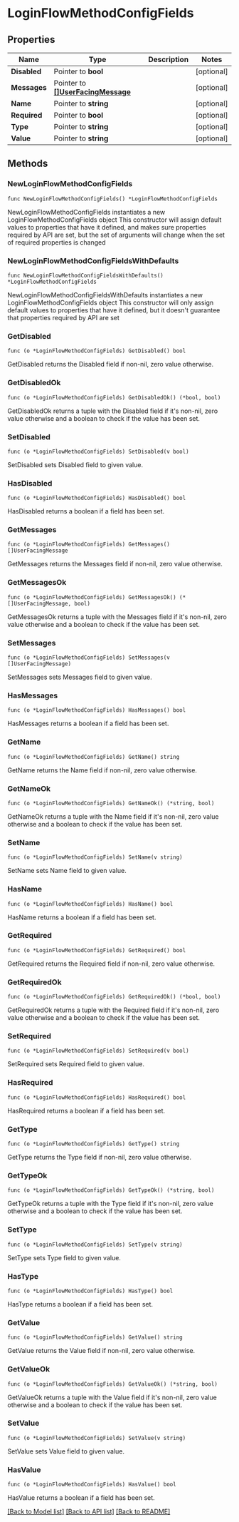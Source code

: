 # LoginFlowMethodConfigFields

## Properties

Name | Type | Description | Notes
------------ | ------------- | ------------- | -------------
**Disabled** | Pointer to **bool** |  | [optional] 
**Messages** | Pointer to [**[]UserFacingMessage**](UserFacingMessage.md) |  | [optional] 
**Name** | Pointer to **string** |  | [optional] 
**Required** | Pointer to **bool** |  | [optional] 
**Type** | Pointer to **string** |  | [optional] 
**Value** | Pointer to **string** |  | [optional] 

## Methods

### NewLoginFlowMethodConfigFields

`func NewLoginFlowMethodConfigFields() *LoginFlowMethodConfigFields`

NewLoginFlowMethodConfigFields instantiates a new LoginFlowMethodConfigFields object
This constructor will assign default values to properties that have it defined,
and makes sure properties required by API are set, but the set of arguments
will change when the set of required properties is changed

### NewLoginFlowMethodConfigFieldsWithDefaults

`func NewLoginFlowMethodConfigFieldsWithDefaults() *LoginFlowMethodConfigFields`

NewLoginFlowMethodConfigFieldsWithDefaults instantiates a new LoginFlowMethodConfigFields object
This constructor will only assign default values to properties that have it defined,
but it doesn't guarantee that properties required by API are set

### GetDisabled

`func (o *LoginFlowMethodConfigFields) GetDisabled() bool`

GetDisabled returns the Disabled field if non-nil, zero value otherwise.

### GetDisabledOk

`func (o *LoginFlowMethodConfigFields) GetDisabledOk() (*bool, bool)`

GetDisabledOk returns a tuple with the Disabled field if it's non-nil, zero value otherwise
and a boolean to check if the value has been set.

### SetDisabled

`func (o *LoginFlowMethodConfigFields) SetDisabled(v bool)`

SetDisabled sets Disabled field to given value.

### HasDisabled

`func (o *LoginFlowMethodConfigFields) HasDisabled() bool`

HasDisabled returns a boolean if a field has been set.

### GetMessages

`func (o *LoginFlowMethodConfigFields) GetMessages() []UserFacingMessage`

GetMessages returns the Messages field if non-nil, zero value otherwise.

### GetMessagesOk

`func (o *LoginFlowMethodConfigFields) GetMessagesOk() (*[]UserFacingMessage, bool)`

GetMessagesOk returns a tuple with the Messages field if it's non-nil, zero value otherwise
and a boolean to check if the value has been set.

### SetMessages

`func (o *LoginFlowMethodConfigFields) SetMessages(v []UserFacingMessage)`

SetMessages sets Messages field to given value.

### HasMessages

`func (o *LoginFlowMethodConfigFields) HasMessages() bool`

HasMessages returns a boolean if a field has been set.

### GetName

`func (o *LoginFlowMethodConfigFields) GetName() string`

GetName returns the Name field if non-nil, zero value otherwise.

### GetNameOk

`func (o *LoginFlowMethodConfigFields) GetNameOk() (*string, bool)`

GetNameOk returns a tuple with the Name field if it's non-nil, zero value otherwise
and a boolean to check if the value has been set.

### SetName

`func (o *LoginFlowMethodConfigFields) SetName(v string)`

SetName sets Name field to given value.

### HasName

`func (o *LoginFlowMethodConfigFields) HasName() bool`

HasName returns a boolean if a field has been set.

### GetRequired

`func (o *LoginFlowMethodConfigFields) GetRequired() bool`

GetRequired returns the Required field if non-nil, zero value otherwise.

### GetRequiredOk

`func (o *LoginFlowMethodConfigFields) GetRequiredOk() (*bool, bool)`

GetRequiredOk returns a tuple with the Required field if it's non-nil, zero value otherwise
and a boolean to check if the value has been set.

### SetRequired

`func (o *LoginFlowMethodConfigFields) SetRequired(v bool)`

SetRequired sets Required field to given value.

### HasRequired

`func (o *LoginFlowMethodConfigFields) HasRequired() bool`

HasRequired returns a boolean if a field has been set.

### GetType

`func (o *LoginFlowMethodConfigFields) GetType() string`

GetType returns the Type field if non-nil, zero value otherwise.

### GetTypeOk

`func (o *LoginFlowMethodConfigFields) GetTypeOk() (*string, bool)`

GetTypeOk returns a tuple with the Type field if it's non-nil, zero value otherwise
and a boolean to check if the value has been set.

### SetType

`func (o *LoginFlowMethodConfigFields) SetType(v string)`

SetType sets Type field to given value.

### HasType

`func (o *LoginFlowMethodConfigFields) HasType() bool`

HasType returns a boolean if a field has been set.

### GetValue

`func (o *LoginFlowMethodConfigFields) GetValue() string`

GetValue returns the Value field if non-nil, zero value otherwise.

### GetValueOk

`func (o *LoginFlowMethodConfigFields) GetValueOk() (*string, bool)`

GetValueOk returns a tuple with the Value field if it's non-nil, zero value otherwise
and a boolean to check if the value has been set.

### SetValue

`func (o *LoginFlowMethodConfigFields) SetValue(v string)`

SetValue sets Value field to given value.

### HasValue

`func (o *LoginFlowMethodConfigFields) HasValue() bool`

HasValue returns a boolean if a field has been set.


[[Back to Model list]](../README.md#documentation-for-models) [[Back to API list]](../README.md#documentation-for-api-endpoints) [[Back to README]](../README.md)


